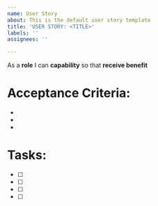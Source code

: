 ```yaml
---
name: User Story
about: This is the default user story template
title: 'USER STORY: <TITLE>'
labels: ''
assignees: ''

---
```


As a **role** I can **capability** so that **receive benefit**

# Acceptance Criteria:
-
-
-

# Tasks:
- [ ] 
- [ ] 
- [ ] 
- [ ]
